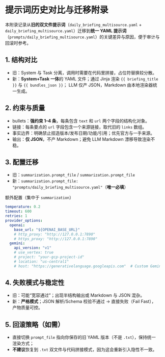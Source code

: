 
# 提示词历史对比与迁移附录

本附录记录从**旧的双文件提示词**（`daily_briefing_multisource.yaml` + `daily_briefing_multisource.yaml`）迁移到**统一 YAML 提示词**
（`prompts/daily_briefing_multisource.yaml`）的关键差异与原因，便于审计与回滚时参考。

## 1. 结构对比
- 旧：System 与 Task 分离，调用时需要在代码里拼接，占位符替换较分散。
- 新：**System+Task 一体**的 YAML 文件；通过 Jinja 渲染 `{{ briefing_title }}` 与 `{{ bundles_json }}`；
  LLM 仅产 JSON，Markdown 由本地渲染器统一生成。

## 2. 约束与质量
- bullets：**强约束 1–4 条**，每条包含 `text` 和 `url` 两个字段的结构化对象。
- 链接：每条要点的 `url` 字段包含一个来源链接，取代旧的 `links` 数组。
- 事实边界：明确禁止捏造版本/发布日期/功能/引用；优先官方与一手来源。
- 输出：**仅 JSON**，不产 Markdown；避免 LLM Markdown 漂移导致渲染不稳。

## 3. 配置迁移
- 旧：`summarization.prompt_file` / `summarization.prompt_file`
- 新：`summarization.prompt_file: "prompts/daily_briefing_multisource.yaml"`（**唯一必填**）

额外配置（集中于 `summarization`）
```yaml
temperature: 0.2
timeout: 600
retries: 1
provider_options:
  openai:
    base_url: "${OPENAI_BASE_URL}"
    # http_proxy: "http://127.0.0.1:7890"
    # https_proxy: "http://127.0.0.1:7890"
  gemini:
    api_version: "v1"
    # use_vertex: true
    # project: "your-gcp-project-id"
    # location: "us-central1"
    # host: "https://generativelanguage.googleapis.com"  # Custom Gemini endpoint if needed
```

## 4. 失败模式与稳定性
- 旧：可能“宽容通过”；出现半结构输出或 Markdown 与 JSON 混杂。
- 新：**严格模式**；JSON 解析/Schema 校验不通过 → 直接失败（Fail Fast），产物质量可控。

## 5. 回滚策略（如需）
- 直接切换 `prompt_file` 指向你保存的旧 YAML 版本（不是 `.txt`），保持统一渲染方式；
- **不建议**恢复到 `.txt` 双文件与代码拼接模式，因为这会重新引入隐性不一致。

